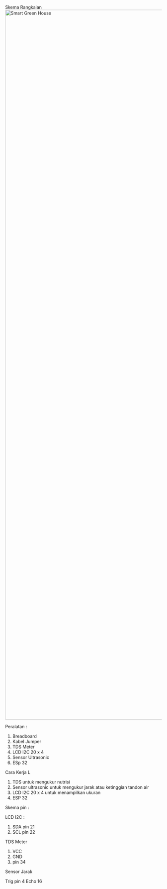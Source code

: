 Skema Rangkaian
<img width="2589" height="2280" alt="Smart Green House" src="https://github.com/user-attachments/assets/fbc33cdc-c162-4b06-a435-20a83b165e90" />

Peralatan :
1. Breadboard
2. Kabel Jumper
3. TDS Meter
4. LCD I2C 20 x 4
5. Sensor Ultrasonic
6. ESp 32

Cara Kerja L
1. TDS untuk mengukur nutrisi
2. Sensor ultrasonic untuk mengukur jarak atau ketinggian tandon air
3. LCD I2C 20 x 4 untuk menampilkan ukuran
4. ESP 32

Skema pin :

LCD I2C :
1. SDA pin 21
2. SCL pin 22

TDS Meter
1. VCC
2. GND
3. pin 34

Sensor Jarak

Trig pin 4
Echo 16
